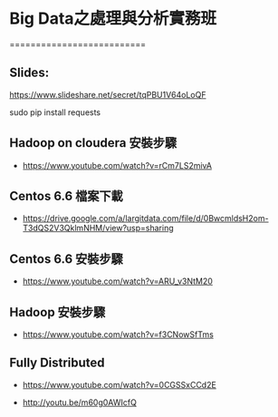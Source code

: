 ﻿# Big Data之處理與分析實務班
==========================

## Slides:
https://www.slideshare.net/secret/tqPBU1V64oLoQF

sudo pip install requests

## Hadoop on cloudera 安裝步驟

- https://www.youtube.com/watch?v=rCm7LS2mivA

## Centos 6.6 檔案下載

- https://drive.google.com/a/largitdata.com/file/d/0BwcmldsH2om-T3dQS2V3QklmNHM/view?usp=sharing

## Centos 6.6 安裝步驟

- https://www.youtube.com/watch?v=ARU_v3NtM20

## Hadoop 安裝步驟

- https://www.youtube.com/watch?v=f3CNowSfTms

## Fully Distributed

- https://www.youtube.com/watch?v=0CGSSxCCd2E

- http://youtu.be/m60g0AWIcfQ


